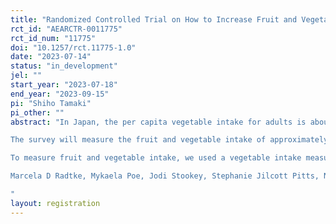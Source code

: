 ```yaml
---
title: "Randomized Controlled Trial on How to Increase Fruit and Vegetable Intake among the Japanese Population"
rct_id: "AEARCTR-0011775"
rct_id_num: "11775"
doi: "10.1257/rct.11775-1.0"
date: "2023-07-14"
status: "in_development"
jel: ""
start_year: "2023-07-18"
end_year: "2023-09-15"
pi: "Shiho Tamaki"
pi_other: ""
abstract: "In Japan, the per capita vegetable intake for adults is about 280g, falling short of the 350g target. Continued inadequate vegetable intake increases the risk of lifestyle-related diseases such as hypertension, dyslipidemia, and arteriosclerosis. The purpose of this study is to implement a commitment intervention that will allow Japanese consumers to determine their target vegetable intake and to examine ways to increase vegetable intake. 
The survey will measure the fruit and vegetable intake of approximately 2,000 civil servants working for Japan's Ministry of Agriculture, Forestry and Fisheries, and asking approximately 1,000 randomly selected participants from the measured population to fill in a target for fruit and vegetable intake one month later. They were then asked to measure their fruit and vegetable intake one month later to confirm changes in intake. Based on the results, we propose measures to increase fruit and vegetable intake in Japan.
To measure fruit and vegetable intake, we used a vegetable intake measuring instrument (Veggie Meter®, Longevity Link Corporation) (Redtke et al.), which can measure carotenoids in the blood without contact.
Marcela D Radtke, Mykaela Poe, Jodi Stookey, Stephanie Jilcott Pitts, Nancy E Moran, Matthew J Landry, Lewis P Rubin, Virginia C Stage, Rachel E Scherr（2021）Recommendations for the Use of the Veggie Meter® for Spectroscopy-Based Skin Carotenoid Measurements in the Research Setting, Current Developments in Nutrition, Volume 5, Issue 8, August 2021, nzab104, https://doi.org/10.1093/cdn/nzab104
"
layout: registration
---
```


